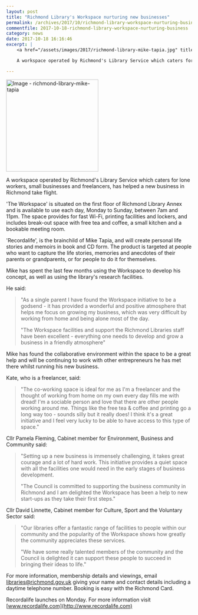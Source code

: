 ```yaml
---
layout: post
title: "Richmond Library's Workspace nurturing new businesses"
permalink: /archives/2017/10/richmond-library-workspace-nurturing-business.html
commentfile: 2017-10-18-richmond-library-workspace-nurturing-business
category: news
date: 2017-10-18 16:16:46
excerpt: |
    <a href="/assets/images/2017/richmond-library-mike-tapia.jpg" title="Click for a larger image"><img src="/assets/images/2017/richmond-library-mike-tapia-thumb.jpg" width="150" alt="Image - richmond-library-mike-tapia"  class="photo right"/></a>

    A workspace operated by Richmond's Library Service which caters for lone workers, small businesses and freelancers, has helped a new business in Richmond take flight.

---
```


<a href="/assets/images/2017/richmond-library-mike-tapia.jpg" title="Click for a larger image"><img src="/assets/images/2017/richmond-library-mike-tapia-thumb.jpg" width="250" alt="Image - richmond-library-mike-tapia"  class="photo right"/></a>

A workspace operated by Richmond's Library Service which caters for lone workers, small businesses and freelancers, has helped a new business in Richmond take flight.

'The Workspace' is situated on the first floor of Richmond Library Annex and is available to use each day, Monday to Sunday, between 7am and 11pm. The space provides for fast Wi-Fi, printing facilities and lockers, and includes break-out space with free tea and coffee, a small kitchen and a bookable meeting room.

'Recordalife', is the brainchild of Mike Tapia, and will create personal life stories and memoirs in book and CD form. The product is targeted at people who want to capture the life stories, memories and anecdotes of their parents or grandparents, or for people to do it for themselves.

Mike has spent the last few months using the Workspace to develop his concept, as well as using the library's research facilities.

He said:

> "As a single parent I have found the Workspace initiative to be a godsend - it has provided a wonderful and positive atmosphere that helps me focus on growing my business, which was very difficult by working from home and being alone most of the day.
>
>  "The Workspace facilities and support the Richmond Libraries staff have been excellent - everything one needs to develop and grow a business in a friendly atmosphere"
>
 Mike has found the collaborative environment within the space to be a great help and will be continuing to work with other entrepreneurs he has met there whilst running his new business.

Kate, who is a freelancer, said:

> "The co-working space is ideal for me as I'm a freelancer and the thought of working from home on my own every day fills me with dread! I'm a sociable person and love that there are other people working around me. Things like the free tea & coffee and printing go a long way too - sounds silly but it really does! I think it's a great initiative and I feel very lucky to be able to have access to this type of space."

Cllr Pamela Fleming, Cabinet member for Environment, Business and Community said:

> "Setting up a new business is immensely challenging, it takes great courage and a lot of hard work. This initiative provides a quiet space with all the facilities one would need in the early stages of business development.
>
> "The Council is committed to supporting the business community in Richmond and I am delighted the Workspace has been a help to new start-ups as they take their first steps."

Cllr David Linnette, Cabinet member for Culture, Sport and the Voluntary Sector said:

> "Our libraries offer a fantastic range of facilities to people within our community and the popularity of the Workspace shows how greatly the community appreciates these services.
>
>  "We have some really talented members of the community and the Council is delighted it can support these people to succeed in bringing their ideas to life."

For more information, membership details and viewings, email <libraries@richmond.gov.uk> giving your name and contact details including a daytime telephone number. Booking is easy with the Richmond Card.

Recordalife launches on Monday. For more information visit [www.recordalife.com](http://www.recordalife.com)
